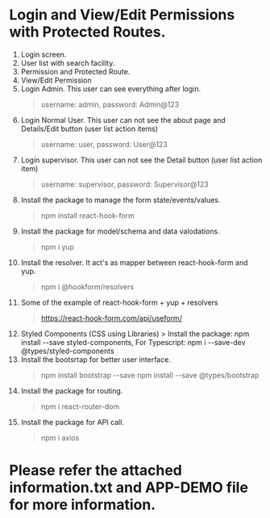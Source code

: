 # Login and View/Edit Permissions with Protected Routes.
1. Login screen.
2. User list with search facility.
3. Permission and Protected Route.
4. View/Edit Permission
5. Login Admin. This user can see everything after login.
    > username: admin, password: Admin@123
6. Login Normal User. This user can not see the about page and Details/Edit button (user list action items)
    > username: user, password: User@123
7. Login supervisor. This user can not see the Detail button (user list action item)
    > username: supervisor, password: Supervisor@123
8. Install the package to manage the form state/events/values.
    > npm install react-hook-form
9. Install the package for model/schema and data valodations.
    > npm i yup
10. Install the resolver. It act's as mapper between react-hook-form and yup.
    > npm i @hookform/resolvers
11. Some of the example of react-hook-form + yup + resolvers
    > https://react-hook-form.com/api/useform/
12.  Styled Components (CSS using Libraries)
    > Install the package: npm install --save styled-components, For Typescript: npm i --save-dev @types/styled-components
13. Install the bootsrtap for better user interface.
    > npm install bootstrap --save 
    > npm install --save @types/bootstrap
14. Install the package for routing.
    > npm i react-router-dom
15. Install the package for API call.
    > npm i axios
# Please refer the attached information.txt and APP-DEMO file for more information.
